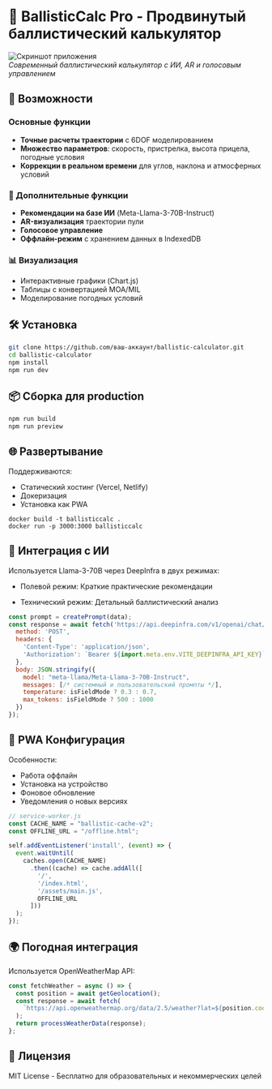 # 🎯 BallisticCalc Pro - Продвинутый баллистический калькулятор

![Скриншот приложения](screenshot.png)  
*Современный баллистический калькулятор с ИИ, AR и голосовым управлением*

## 🌟 Возможности

### Основные функции
- **Точные расчеты траектории** с 6DOF моделированием
- **Множество параметров**: скорость, пристрелка, высота прицела, погодные условия
- **Коррекции в реальном времени** для углов, наклона и атмосферных условий

### 🚀 Дополнительные функции
- **Рекомендации на базе ИИ** (Meta-Llama-3-70B-Instruct)
- **AR-визуализация** траектории пули
- **Голосовое управление** 
- **Оффлайн-режим** с хранением данных в IndexedDB

### 📊 Визуализация
- Интерактивные графики (Chart.js)
- Таблицы с конвертацией MOA/MIL
- Моделирование погодных условий

## 🛠 Установка

```bash
git clone https://github.com/ваш-аккаунт/ballistic-calculator.git
cd ballistic-calculator
npm install
npm run dev
```

## 📦 Сборка для production

```bash
npm run build
npm run preview
```

## 🌐 Развертывание

Поддерживаются:

- Статический хостинг (Vercel, Netlify)
- Докеризация
- Установка как PWA

```docker
docker build -t ballisticcalc .
docker run -p 3000:3000 ballisticcalc
```
## 🤖 Интеграция с ИИ
Используется Llama-3-70B через DeepInfra в двух режимах:

- Полевой режим: Краткие практические рекомендации

- Технический режим: Детальный баллистический анализ

```javascript
const prompt = createPrompt(data);
const response = await fetch('https://api.deepinfra.com/v1/openai/chat/completions', {
  method: 'POST',
  headers: {
    'Content-Type': 'application/json',
    'Authorization': `Bearer ${import.meta.env.VITE_DEEPINFRA_API_KEY}`
  },
  body: JSON.stringify({
    model: "meta-llama/Meta-Llama-3-70B-Instruct",
    messages: [/* системный и пользовательский промпты */],
    temperature: isFieldMode ? 0.3 : 0.7,
    max_tokens: isFieldMode ? 500 : 1000
  })
});
```
## 📱 PWA Конфигурация
Особенности:

- Работа оффлайн
- Установка на устройство
- Фоновое обновление
- Уведомления о новых версиях

```javascript
// service-worker.js
const CACHE_NAME = "ballistic-cache-v2";
const OFFLINE_URL = "/offline.html";

self.addEventListener('install', (event) => {
  event.waitUntil(
    caches.open(CACHE_NAME)
      .then((cache) => cache.addAll([
        '/',
        '/index.html',
        '/assets/main.js',
        OFFLINE_URL
      ]))
  );
});
```
## 🌍 Погодная интеграция
Используется OpenWeatherMap API:

```javascript
const fetchWeather = async () => {
  const position = await getGeolocation();
  const response = await fetch(
    `https://api.openweathermap.org/data/2.5/weather?lat=${position.coords.latitude}&lon=${position.coords.longitude}&appid=${import.meta.env.VITE_WEATHER_API_KEY}`
  );
  return processWeatherData(response);
};
```

## 📜 Лицензия
MIT License - Бесплатно для образовательных и некоммерческих целей